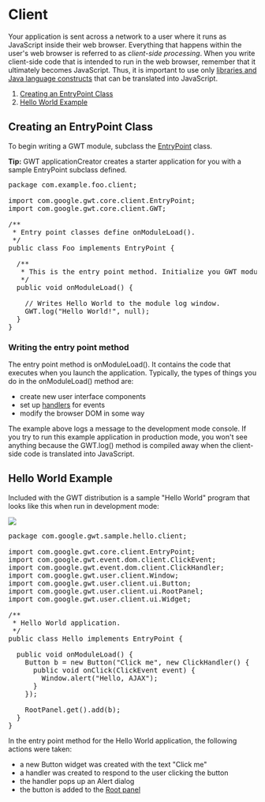 Client
===

Your application is sent across a network to a user where it runs as JavaScript inside their web browser. Everything that happens within the user's web browser is
referred to as _client-side processing_. When you write client-side code that is intended to run in the web browser, remember that it ultimately becomes JavaScript. Thus, it
is important to use only [libraries and Java language constructs](DevGuideCodingBasics.html#DevGuideJavaCompatibility) that can be translated into JavaScript.

1.  [Creating an EntryPoint Class](#creating)
2.  [Hello World Example](#hello)

## Creating an EntryPoint Class<a id="creating"></a>

To begin writing a GWT module, subclass the [EntryPoint](/javadoc/latest/com/google/gwt/core/client/EntryPoint.html) class.

**Tip:** GWT applicationCreator creates a starter application for you with a sample EntryPoint subclass defined.

<pre class="prettyprint">
package com.example.foo.client;

import com.google.gwt.core.client.EntryPoint;
import com.google.gwt.core.client.GWT;

/**
 * Entry point classes define onModuleLoad().
 */
public class Foo implements EntryPoint {

  /**
   * This is the entry point method. Initialize you GWT module here.
   */
  public void onModuleLoad() {

    // Writes Hello World to the module log window.
    GWT.log(&quot;Hello World!&quot;, null);
  }
}
</pre>

### Writing the entry point method

The entry point method is onModuleLoad(). It contains the code that executes when you launch the application. Typically, the types of things you do in the onModuleLoad() method
are:

*   create new user interface components
*   set up [handlers](DevGuideUiHandlers.html) for events
*   modify the browser DOM in some way

The example above logs a message to the development mode console.
If you try to run this example application in production mode, you won't see anything because the GWT.log() method is compiled away when the client-side code is translated into JavaScript.

## Hello World Example<a id="hello"></a>

Included with the GWT distribution is a sample &quot;Hello World&quot;
program that looks like this when run in development mode:

![](images/HelloWorld.png)

<pre class="prettyprint">
package com.google.gwt.sample.hello.client;

import com.google.gwt.core.client.EntryPoint;
import com.google.gwt.event.dom.client.ClickEvent;
import com.google.gwt.event.dom.client.ClickHandler;
import com.google.gwt.user.client.Window;
import com.google.gwt.user.client.ui.Button;
import com.google.gwt.user.client.ui.RootPanel;
import com.google.gwt.user.client.ui.Widget;

/**
 * Hello World application.
 */
public class Hello implements EntryPoint {

  public void onModuleLoad() {
    Button b = new Button(&quot;Click me&quot;, new ClickHandler() {
      public void onClick(ClickEvent event) {
        Window.alert(&quot;Hello, AJAX&quot;);
      }
    });

    RootPanel.get().add(b);
  }
}
</pre>

In the entry point method for the Hello World application, the following actions were taken:

*   a new Button widget was created with the text &quot;Click me&quot;
*   a handler was created to respond to the user clicking the button
*   the handler pops up an Alert dialog
*   the button is added to the [Root panel](/javadoc/latest/com/google/gwt/user/client/ui/RootPanel.html)
